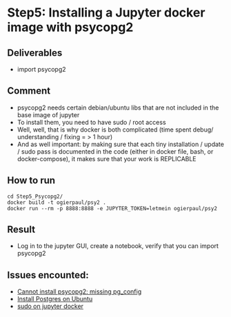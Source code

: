 # Step5: Installing a Jupyter docker image with psycopg2
## Deliverables
- import psycopg2

## Comment
- psycopg2 needs certain debian/ubuntu libs that are not included in the base image of jupyter
- To install them, you need to have sudo / root access
- Well, well, that is why docker is both complicated (time spent debug/ understanding / fixing = > 1 hour)
- And as well important: by making sure that each tiny installation / update / sudo pass is documented in the code (either in docker file, bash, or docker-compose), it makes sure that your work is REPLICABLE

## How to run
````
cd Step5_Psycopg2/
docker build -t ogierpaul/psy2 .
docker run --rm -p 8888:8888 -e JUPYTER_TOKEN=letmein ogierpaul/psy2
````

## Result
- Log in to the jupyter GUI, create a notebook, verify that you can import psycopg2

## Issues encounted:
- [Cannot install psycopg2: missing pg_config](https://stackoverflow.com/questions/46711990/error-pg-config-executable-not-found-when-installing-psycopg2-on-alpine-in-dock)
- [Install Postgres on Ubuntu](https://phoenixnap.com/kb/how-to-install-postgresql-on-ubuntu)
- [sudo on jupyter docker](https://jupyter-docker-stacks.readthedocs.io/en/latest/using/recipes.html#using-sudo-within-a-container)
